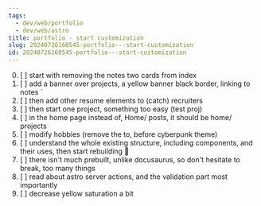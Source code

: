 ```yaml
---
tags:
  - dev/web/portfolio
  - dev/web/astro
title: portfolio - start customization
slug: 20240726160545-portfolio---start-customization
id: 20240726160545-portfolio---start-customization
---
```

0. [ ] start with removing the notes two cards from index
1. [ ] add a banner over projects, a yellow banner black border, linking to notes `
2. [ ] then add other resume elements to (catch) recruiters
3. [ ] then start one project, something too easy (test proj)
4. [ ] in the home page instead of, Home/ posts, it should be home/ projects 
5. [ ] modify hobbies (remove the to, before cyberpunk theme)
6. [ ] understand the whole existing structure, including components, and their uses, then start rebuilding 🔺 
7. [ ] there isn't much prebuilt, unlike docusaurus, so don't hesitate to break, too many things
8. [ ] read about astro server actions, and the validation part most importantly
9. [ ] decrease yellow saturation a bit
